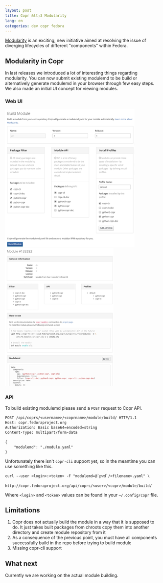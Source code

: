 ```yaml
---
layout: post
title: Copr &lt;3 Modularity
lang: en
categories: dev copr fedora
---
```



[Modularity](https://fedoraproject.org/wiki/Modularity) is an exciting, new initiative aimed at resolving the issue of diverging lifecycles of different "components" within Fedora.


## Modularity in Copr

In last releases we introduced a lot of interesting things regarding modularity. You can now submit existing modulemd to be build or alternatively generate modulemd in your browser through few easy steps. We also made an initial UI concept for viewing modules.


### Web UI

<div class="row">
	<div class="col-lg-6">
		<a href="/files/img/module-create-full.png">
			<img src="/files/img/module-create-thumb.png">
		</a>
	</div>
	<div class="col-lg-6">
		<a href="/files/img/module-detail-full.png">
			<img src="/files/img/module-detail-thumb.png" class="pull-right">
		</a>
	</div>
</div>


### API

To build existing modulemd please send a `POST` request to Copr API.

	POST /api/coprs/<username>/<coprname>/module/build/ HTTP/1.1
	Host: copr.fedoraproject.org
	Authorization: Basic base64=encoded=string
	Content-Type: multipart/form-data

	{
		"modulemd": "./module.yaml"
	}

Unfortunately there isn't `copr-cli` support yet, so in the meantime you can use something like this.

	curl --user <login>:<token> -F "modulemd=@`pwd`/<filename>.yaml" \
	     http://copr.fedoraproject.org/api/coprs/<user>/<copr>/module/build/

Where `<login>` and `<token>` values can be found in your `~/.config/copr` file.


## Limitations
1. Copr does not actually build the module in a way that it is supposed to do. It just takes built packages from chroots copy them into another directory and create module repository from it
2. As a consequence of the previous point, you must have all components successfully build in the repo before trying to build module
3. Missing copr-cli support


## What next
Currently we are working on the actual module building.
